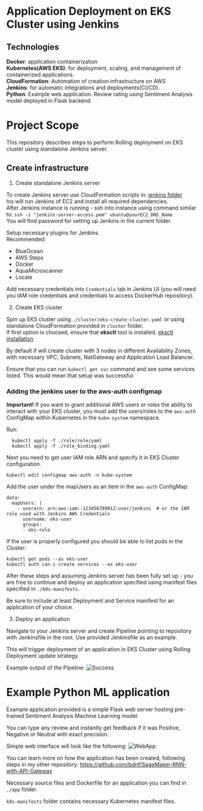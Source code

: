 # Application Deployment on EKS Cluster using Jenkins

## Technologies
**Docker**: application containerization
<br>**Kubernetes(AWS EKS)**: for deployment, scaling, and management of containerized applications.
<br>**CloudFormation**: Automation of creation infrastructure on AWS
<br>**Jenkins**: for automatic integrations and deployments(CI/CD).
<br>**Python**: Example web application. Review rating using Sentiment Analysis model deployed in Flask backend

# Project Scope

This repository describes steps to perform Rolling deployment on EKS cluster using standalone Jenkins server.

## Create infrastructure

1. Create standalone Jenkins server

To create Jenkins server use CloudFormation scripts in: [jenkins folder](./jenkins-ec2)
<br>his will run Jenkins of EC2 and install all required dependencies.
<br>After Jenkins instance is running - ssh into instance using command similar to:
`ssh -i "jenkins-server-access.pem" ubuntu@yourEC2_DNS_Name`
<br>You will find password for setting up Jenkins in the current folder.

Setup necessary plugins for Jenkins.
<br>Recommended:
* BlueOcean
* AWS Steps
* Docker
* AquaMicroscanner
* Locale

Add necessary credentials into `Credentials` tab in Jenkins UI (you will need you IAM role credentials and credentials to access DockerHub repository).


2. Create EKS cluster

Spin up EKS cluster using `./cluster/eks-create-cluster.yaml` or using standalone CloudFormation provided in `cluster` folder.
<br> If first option is choosed, ensure that **eksctl** tool is installed.
[eksctl installation](https://eksctl.io/introduction/installation/)

By default if will create cluster with 3 nodes in different Availability Zones, with necessary VPC, Subnets, NatGateway and Application Load Balancer.

Ensure that you can run `kubectl get svc` command and see some services listed. This would mean that setup was successful.

### Adding the jenkins user to the aws-auth configmap
**Important!**
If you want to grant additional AWS users or roles the ability to interact with your EKS cluster, you must add the users/roles to the `aws-auth` ConfigMap within Kubernetes in the `kube-system` namespace.

Run:
```
  kubectl apply -f ./role/role/yaml
  kubectl apply -f ./role_binding.yaml
```

Next you need to get user IAM role ARN and specify it in EKS Cluster configuration.
```
kubectl edit configmap aws-auth -n kube-system
```

Add the user under the mapUsers as an item in the `aws-auth` ConfigMap:
```
data:
  mapUsers: |
    - userarn: arn:aws:iam::123456789012:user/jenkins  # or the IAM role used with Jenkins AWS Credentials
      username: eks-user
      groups:
      - eks-role
```

If the user is properly configured you should be able to list pods in the Cluster:

```
kubectl get pods --as eks-user
kubectl auth can-i create services --as eks-user
```

After these steps and assuming Jenkins server has been fully set up - you are free to continue and deploy an application specified using manifest files specified in `./k8s-manifests`.

Be sure to include at least Deployment and Service manifest for an application of your choice.

3. Deploy an application

Navigate to your Jenkins server and create Pipeline pointing to repository with Jenkinsfile in the root. Use provided Jenkinsfile as an example.

This will trigger deployment of an application in EKS Cluster using Rolling Deployment update strategy.

Example output of the Pipeline:
![Success](./assets/pipeline.png)


# Example Python ML application

Example application provided is a simple Flask web server hosting pre-trained Sentiment Analysis Machine Learning model.

You can type any review and instantly get feedback if it was Positive, Negative or Neutral with exact precision.

Simple web interface will look like the following:
![WebApp](./assets/review-ui.png)

You can learn more on how the application has been created, following steps in my other repository:
https://github.com/bdnf/SageMaker-RNN-with-API-Gateway

Necessary source files and Dockerfile for an application you can find in `./app` folder.

`k8s-manifests` folder contains necessary Kubernetes manifest files. 
